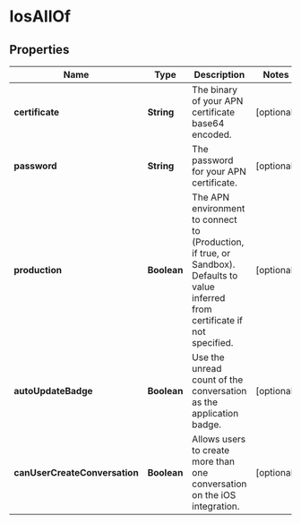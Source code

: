 

# IosAllOf

## Properties

Name | Type | Description | Notes
------------ | ------------- | ------------- | -------------
**certificate** | **String** | The binary of your APN certificate base64 encoded. |  [optional]
**password** | **String** | The password for your APN certificate. |  [optional]
**production** | **Boolean** | The APN environment to connect to (Production, if true, or Sandbox). Defaults to value inferred from certificate if not specified. |  [optional]
**autoUpdateBadge** | **Boolean** | Use the unread count of the conversation as the application badge. |  [optional]
**canUserCreateConversation** | **Boolean** | Allows users to create more than one conversation on the iOS integration. |  [optional]



